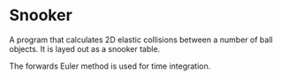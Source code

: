 # Snooker
A program that calculates 2D elastic collisions between a number of ball objects. It is layed out as a snooker table. 

The forwards Euler method is used for time integration.
